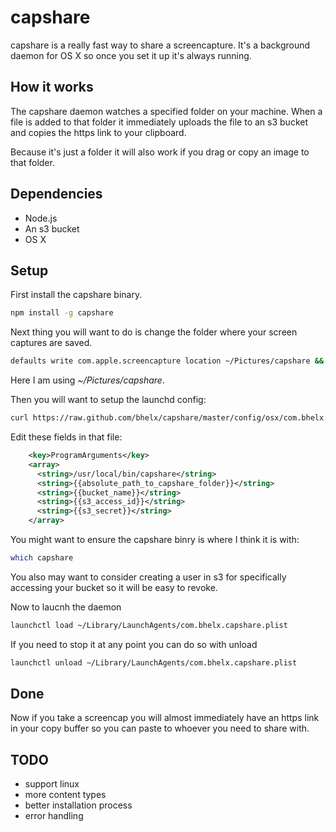 # capshare

capshare is a really fast way to share a screencapture. It's a background daemon for OS X so once you set it up it's always running.

## How it works

The capshare daemon watches a specified folder on your machine. When a file is added to that folder it immediately uploads the file to an s3 bucket and copies the https link to your clipboard.

Because it's just a folder it will also work if you drag or copy an image to that folder.

## Dependencies

* Node.js
* An s3 bucket
* OS X

## Setup

First install the capshare binary.

```bash
npm install -g capshare
```

Next thing you will want to do is change the folder where your screen captures are saved.

```bash
defaults write com.apple.screencapture location ~/Pictures/capshare && killall SystemUIServer
```

Here I am using *~/Pictures/capshare*.

Then you will want to setup the launchd config:

```bash
curl https://raw.github.com/bhelx/capshare/master/config/osx/com.bhelx.capshare.plist.template > ~/Library/LaunchAgents/com.bhelx.capshare.plist
```

Edit these fields in that file:

```xml
    <key>ProgramArguments</key>
    <array>
      <string>/usr/local/bin/capshare</string>
      <string>{{absolute_path_to_capshare_folder}}</string>
      <string>{{bucket_name}}</string>
      <string>{{s3_access_id}}</string>
      <string>{{s3_secret}}</string>
    </array>
```

You might want to ensure the capshare binry is where I think it is with:

```bash
which capshare
```

You also may want to consider creating a user in s3 for specifically accessing your bucket so it will be easy to revoke.

Now to laucnh the daemon

```bash
launchctl load ~/Library/LaunchAgents/com.bhelx.capshare.plist
```

If you need to stop it at any point you can do so with unload

```bash
launchctl unload ~/Library/LaunchAgents/com.bhelx.capshare.plist
```

## Done

Now if you take a screencap you will almost immediately have an https link in your copy buffer so you can paste to whoever you need to share with.

## TODO

* support linux
* more content types
* better installation process
* error handling



